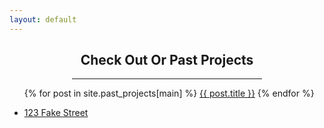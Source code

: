 ```yaml
---
layout: default
---
```


<div style="padding: 0 100 0 100;">
  <h2 style="text-align: center;">Check Out Or Past Projects</h2>
  <hr>
</div>

<section>
<ul>
{% for post in site.past_projects[main] %}
  <l1><a href="/past_projects/{{ post.title }}">{{ post.title }}</a></li>
{% endfor %}
</ul>
<ul>
<li><a href="{{ site.url }}/past_projects/123FakeStreet.html">123 Fake Street</a></li>
</ul>
</section>
